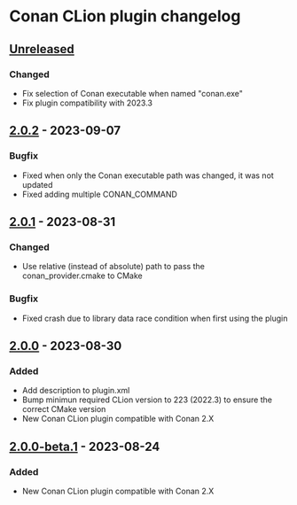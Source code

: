 <!-- Keep a Changelog guide -> https://keepachangelog.com -->

# Conan CLion plugin changelog

## [Unreleased]

### Changed
- Fix selection of Conan executable when named "conan.exe"
- Fix plugin compatibility with 2023.3

## [2.0.2] - 2023-09-07

### Bugfix
- Fixed when only the Conan executable path was changed, it was not updated
- Fixed adding multiple CONAN_COMMAND

## [2.0.1] - 2023-08-31

### Changed
- Use relative (instead of absolute) path to pass the conan_provider.cmake to CMake

### Bugfix
- Fixed crash due to library data race condition when first using the plugin

## [2.0.0] - 2023-08-30

### Added
- Add description to plugin.xml
- Bump minimun required CLion version to 223 (2022.3) to ensure the correct CMake version
- New Conan CLion plugin compatible with Conan 2.X

## [2.0.0-beta.1] - 2023-08-24

### Added
- New Conan CLion plugin compatible with Conan 2.X

[Unreleased]: https://github.com/conan-io/conan-clion-plugin//compare/v2.0.2...HEAD
[2.0.2]: https://github.com/conan-io/conan-clion-plugin//compare/v2.0.1...v2.0.2
[2.0.1]: https://github.com/conan-io/conan-clion-plugin//compare/v2.0.0...v2.0.1
[2.0.0]: https://github.com/conan-io/conan-clion-plugin//compare/v2.0.0-beta.1...v2.0.0
[2.0.0-beta.1]: https://github.com/conan-io/conan-clion-plugin//commits/v2.0.0-beta.1
